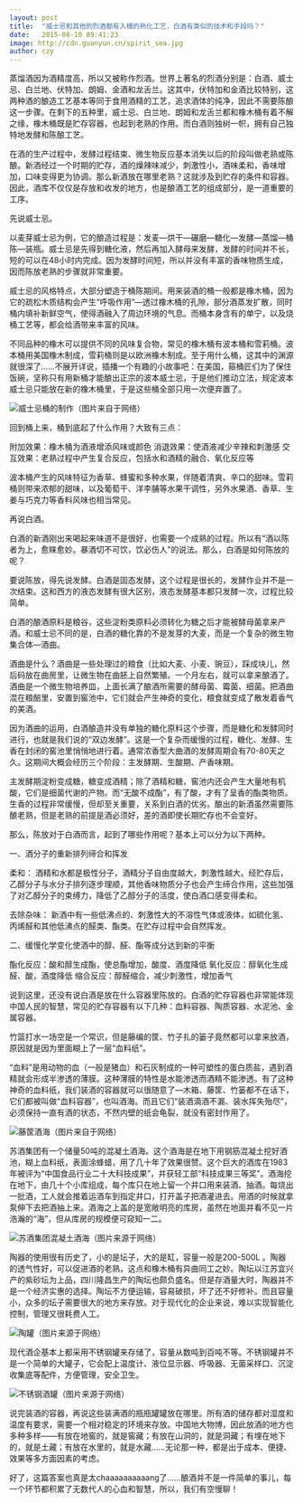 ```yaml
---
layout: post
title:  "威士忌和其他的烈酒都有入桶的熟化工艺，白酒有类似的技术和手段吗？"
date:   2015-08-10 09:41:23
image: http://cdn.guanyun.cn/spirit_sea.jpg
author: czy
---
```


蒸馏酒因为酒精度高，所以又被称作烈酒。世界上著名的烈酒分别是：白酒、威士忌、白兰地、伏特加、朗姆、金酒和龙舌兰。这其中，伏特加和金酒比较特别，这两种酒的酿造工艺基本等同于食用酒精的工艺，追求酒体的纯净，因此不需要陈酿这一步骤。在剩下的五种里，威士忌、白兰地、朗姆和龙舌兰都和橡木桶有着不解之缘，橡木桶既是贮存容器，也起到老熟的作用。而白酒则独树一帜，拥有自己独特地发酵和陈酿工艺。

在酒的生产过程中，发酵过程结束、微生物反应基本消失以后的阶段叫做老熟或陈酿。新酒经过一个时期的贮存，酒的燥辣味减少，刺激性小，酒味柔和，香味增加，口味变得更为协调。那么新酒放在哪里老熟？这就涉及到贮存的条件和容器。因此，酒库不仅仅是存放和收发的地方，也是酿酒工艺的组成部分，是一道重要的工序。

先说威士忌。

以麦芽威士忌为例，它的酿造过程是：发麦—烘干—碾磨—糖化—发酵—蒸馏—桶陈—装瓶。威士忌是先得到糖化液，然后再加入酵母来发酵，发酵的时间并不长，短的可以在48小时内完成。因为发酵时间短，所以并没有丰富的香味物质生成，因而陈放老熟的步骤就非常重要。

威士忌的风格特点，大部分塑造于桶陈期间。用来装酒的桶一般都是橡木桶，因为它的疏松木质结构会产生“呼吸作用”—透过橡木桶的孔隙，部分酒蒸发扩散，同时桶内填补新鲜空气，使得酒融入了周边环境的气息。而桶本身含有的单宁，以及烧桶工艺等，都会给酒带来丰富的风味。

不同品种的橡木可以提供不同的风味复合物，常见的橡木桶有波本桶和雪莉桶。波本桶用美国橡木制成，雪莉桶则是以欧洲橡木制成。至于用什么桶，这其中的渊源就很深了……不展开详说，插播一个有趣的小故事吧：在美国，箍桶匠们为了保住饭碗，坚称只有用新桶才能酿出正宗的波本威士忌，于是他们推动立法，规定波本威士忌只能放在新的橡木桶里，于是这些桶全部只用一次便弃置了。

![威士忌桶的制作（图片来自于网络）](http://cdn.guanyun.cn/blog/whisky_cask.jpg)

回到桶上来，桶到底起了什么作用？大致有三点：

附加效果：橡木桶为酒液增添风味或颜色
消退效果：使酒液减少辛辣和刺激感
交互效果：老熟过程中产生复合反应，包括水和酒精的融合、氧化反应等

波本桶产生的风味特征为香草、蜂蜜和多种水果，伴随着清爽、辛口的甜味。雪莉桶则带来浓郁的甜味，以及葡萄干、洋李脯等水果干调性，另外水果酒、香草、生姜与巧克力等香料风味也相当常见。

再说白酒。

白酒的新酒刚出来喝起来味道不是很好，也需要一个成熟的过程。所以有“酒以陈者为上，愈睐愈妙。暴酒切不可饮，饮必伤人”的说法。那么，白酒是如何陈放的呢？

要说陈放，得先说发酵。白酒是固态发酵，这个过程是很长的，发酵作业并不是一次结束。这和西方的液态发酵有很大区别，液态发酵基本都只发酵一次，过程比较简单。

白酒的酿酒原料是粮谷，这些淀粉类原料必须转化为糖之后才能被酵母菌拿来产酒。和威士忌不同的是，白酒的糖化靠的不是发芽的大麦，而是一个复杂的微生物集合体—酒曲。

酒曲是什么？酒曲是一些处理过的粮食（比如大麦、小麦、豌豆），踩成块儿，然后码放在曲房里，让微生物在曲胚上自然繁殖。一个月左右，就可以拿来酿酒了。酒曲是一个微生物培养皿，上面长满了酿酒所需要的酵母菌、霉菌、细菌。把酒曲混在粮醅里，安置到窖池中，它们就会产生神奇的变化，粮食就变成了散发着香气的美酒。

因为酒曲的运用，白酒酿造并没有单独的糖化原料这个步骤，而是糖化和发酵同时进行，也就是我们说的“双边发酵”。这是一个复杂而缓慢的过程，糖化、发酵、生香在封闭的窖池里悄悄地进行着。通常浓香型大曲酒的发酵周期会有70-80天之久。这期间大概会经历三个阶段：主发酵期、生酸期、产香味期。

主发酵期淀粉变成糖，糖变成酒精；除了酒精和糖，窖池内还会产生大量地有机酸，它们是细菌代谢的产物。而“无酸不成酯”，有了酸，才有了呈香的酯类物质。生香的过程非常缓慢，但却至关重要，关系到白酒的优劣。酿出的新酒虽然需要陈酿老熟，但是老熟的前提是酒必须好，差的酒即使长期贮存也不会变好。

那么，陈放对于白酒而言，起到了哪些作用呢？基本上可以分为以下两种。

一、酒分子的重新排列缔合和挥发

柔和：
酒精和水都是极性分子，酒精分子自由度越大，刺激性越大。经贮存后，乙醇分子与水分子排列逐步理顺，其他香味物质分子也会产生缔合作用，这些加强了对乙醇分子的束缚力，降低了乙醇分子的活度，使白酒口感变得柔和。

去除杂味：
新酒中有一些低沸点的、刺激性大的不溶性气体或液体，如硫化氢、丙烯醛和其他低沸点的醛类、酯类。在贮存过程中会自然挥发。

二、缓慢化学变化使酒中的醇、醛、酯等成分达到新的平衡

酯化反应：酸和醇生成酯，使总酯增加，酸度、酒度降低
氧化反应：醇氧化生成醛、酸，酒度降低
缩合反应：醇醛缩合，减少刺激性，增加香气

说到这里，还没有说白酒是放在什么容器里陈放的。白酒的贮存容器也非常能体现中国人民的智慧，常见的贮存容器有以下几种：血料容器、陶质容器、水泥池、金属容器。

竹篮打水一场空是一个常识，但是藤编的筐、竹子扎的篓子竟然都可以拿来放酒，原因就是因为里面糊上了一层“血料纸”。

“血料”是用动物的血（一般是猪血）和石灰制成的一种可塑性的蛋白质盐，遇到酒精就会形成半渗透的薄膜。这种薄膜的特性是水能渗透而酒精不能渗透。有了这种神奇的血料纸，我们装酒的容器就可以很随意了—木箱、藤筐、竹篓都不在话下，它们都被叫做“血料容器”，也叫酒海。而且它们“装酒滴酒不漏、装水挥失殆尽”，必须保持一直有酒的状态，不然内壁的纸会龟裂，就没有密封作用了。

![藤筐酒海（图片来自于网络）](http://cdn.guanyun.cn/spirit_sea.jpg)

苏酒集团有一个储量50吨的混凝土酒海。这个酒海是在地下用钢筋混凝土挖好酒池，糊上血料纸，表面涂蜂蜡，用了几十年了效果很赞。这个巨大的酒库在1983年被评为“中国食品行业二十大科技成果”，并获轻工部“科技成果三等奖”。酒海挖在地下，由几十个小库组成，每个库只在地上留一个井口用来装酒、抽酒。每烧出一批酒，工人就会推着运酒车到指定井口，打开盖子把酒灌进去。用酒的时候就拿泵伸下去把酒抽上来。酒海之上盖的是宽敞明亮的库房，虽然在地面并看不见一片浩瀚的“海”，但从库房的规模便可窥知一二。

![苏酒集团混凝土酒海（图片来源于网络）](http://cdn.guanyun.cn/blog/sg_spirit_sea.jpg)

陶器的使用很有历史了，小的是坛子，大的是缸，容量一般是200-500L 。陶器的透气性好，可以促进酒的老熟，这点和橡木桶有异曲同工之妙。陶坛以江苏宜兴产的紫砂坛为上品，四川隆昌生产的陶坛也颇负盛名。但是存酒量大时，陶器并不是一个经济实惠的选择。陶坛不方便运输，容易破损，坏了还不好修补。而且容量小，众多的坛子需要很大的地方来存放。对于现代化的企业来说，难以实现智能化控制，管理又很耗费人工。

![陶罐（图片来源于网络）](http://cdn.guanyun.cn/blog/taoguan.jpg)

现代酒企基本上都采用不锈钢罐来存储了，容量从数吨到百吨不等。不锈钢罐并不是一个简单的大罐子，它会配上温度计、液位显示器、呼吸器、无菌采样口、沉淀收集底等配件，方便管理，安全卫生。

![不锈钢酒罐（图片来源于网络）](http://cdn.guanyun.cn/blog/gangguan.jpg)

说完装酒的容器，再说这些装满酒的瓶瓶罐罐放在哪里。所有酒的储存都对湿度和温度有要求，需要一个相对稳定的环境来存放。中国地大物博，因此放酒的地方也多种多样——有放在地窖的，就是窖藏；有放在山洞的，就是洞藏；有埋在地下的，就是土藏；有放在水里的，就是水藏……无论那一种，都是出于成本、便捷、效果等多方面因素的考虑。

好了，这篇答案也真是太chaaaaaaaaaang了……酿酒并不是一件简单的事儿，每一个环节都积累了无数代人的心血和智慧，所以，我们有空慢聊！